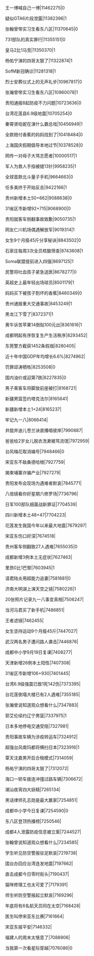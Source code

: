 王一博喊自己一博|11462275|0

疑似GTA6片段泄露|11382396|1

张翰曾带实习生看东八区|11370645|0

731部队的真实罪行|11355151|0

皇马2比1马竞|11350370|1

杨佑宁演的四哥太狠了|11322874|1

SofM新冠确诊|11281318|1

烈士安葬仪式上的无声礼步|10967817|0

张瀚曾带实习生看东八区|10960078|1

贵阳通报8起防疫不力问题|10723636|0

台湾花莲县6.9级地震|10705254|0

秦霄贤哈妮在演什么霸总戏|10456949|1

全款赔付香蕉的妈妈找到了|10418484|0

上海国庆假期倡导本地过节|10378528|0

网传一对母子大骂志愿者|10000517|1

军人为救人手指被缝13针|9958235|1

全球首款北斗量子手机|9664663|0

任多美终于开始反击|9422166|1

贵州新增本土50+662|9088638|0

31省区市新增92+715|9068900|0

贵阳就客车侧翻事故致歉|9050735|1

网友仁川机场偶遇解放军|9019314|1

女生9个月瘦45斤分享秘诀|8843502|0

石家庄每周3次全员核酸筛查|8743608|1

Soma联盟提前进入四强|8697125|1

民警将吐血孩子紧急送医|8678277|0

英超史上最年轻出场球员|8501179|1

妈妈买下被孩子割坏的香蕉|8460349|0

贵州通报重大交通事故|8453249|1

黑龙江下雪了|8372371|1

黄牛诉苦苹果14倒贴100元出|8361616|1

成都明起有序恢复生产生活秩序|8293452|

东莞警方截获1452条假烟|8280405|

近十年中国GDP年均增长6.6%|8274962|

罚罪邱涛牺牲|8253508|0

国内油价或迎第7跌|8227835|0

男子乘客车将脚放前座被打|8168721|

新疆男篮签约塔克法尔|8165641|

新疆新增本土1+24|8165237|

牢记九一八|8066414|

井胧井迪儿苍兰诀直播唱彼岸|7990887|

爸爸给2岁女儿脱衣洗漱被骂流氓|7972959|

台风梅花取消编号|7948466|0

宋亚东不敌桑德哈根|7927759|

揭柬埔寨诈骗产业|7927279|

贵阳发布会现场为遇难者默哀|7845771|

八倍镜看你好星期六修罗场|7736796|

日军100部队细菌战新罪证|7704539|

四川新增本土48+47|7704223|

花莲发生我国今年以来最大地震|7679297|

宋亚东伤口好深|7674518|

贵州客车侧翻致27人遇难|7655035|0

成都新增3例本土无症状|7627463|

里昂0比1巴黎|7603945|1

请君陆炎用超能力追妻|7581681|0

济南大明湖上演天空之镜|7580226|1

20张照片记录九一八事变真相|7506247|

当河马君买了新手机|7486851|

王者滤镜|7462455|

女生坚持运动9个月瘦45斤|7447027|

武汉两名男子遭问路人袭击|7446876|

成都中小学9月19日复课|7408277|

天津新增26例本土阳性|7407308|

31省区市新增106+930|7401445|

台湾6.9级强震已致1死142伤|7373395|

台花莲倒塌大楼已有2人遇难|7355185|

张瀚曾说知道观众想看什么|7347883|

郭艾伦续约辽宁男篮|7337975|1

日本多地停电交通受阻|7327981|

贵阳事故车辆为涉疫转运车|7324912|

超强台风南玛都将横扫日本|7323916|1

覃天沈嘉男开启合租模式|7314059|

杨祐宁演的四哥太狠了|7312072|

海口一轿车接连冲撞过路车辆|7306672|

潮汕夜宵四大妖精|7265134|

黑话律师孔志勋是最大赢家|7254851|

成都中小学今日复课|7254590|0

东八区登顶热播榜|7250546|

成都4人泄露防疫信息被立案|7244527|

张翰曾说知道观众想看什么|7234585|

学生听见防空警报驻足默哀|7219738|

国台办回应台湾连发地震|7197662|

直击成都今日零时街头|7190437|

猫咪修理工也太可爱了|7179391|

师生听防空警报起立默哀|7169296|

年底将有6名航天员同在太空|7168428|

医生叫停宋亚东比赛|7161664|

宋亚东报平安|7146332|

福建人的周末太惬意了|7088906|

当我第一次看星际穿越|7076086|0

